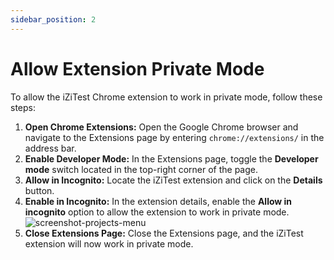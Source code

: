 ```yaml
---
sidebar_position: 2
---
```


# Allow Extension Private Mode

To allow the iZiTest Chrome extension to work in private mode, follow these steps:
1. **Open Chrome Extensions:** Open the Google Chrome browser and navigate to the Extensions page by entering `chrome://extensions/` in the address bar.
2. **Enable Developer Mode:** In the Extensions page, toggle the **Developer mode** switch located in the top-right corner of the page.
3. **Allow in Incognito:** Locate the iZiTest extension and click on the **Details** button.
4. **Enable in Incognito:** In the extension details, enable the **Allow in incognito** option to allow the extension to work in private mode.
<br/>![screenshot-projects-menu](/img/active-extension-incognito.png)
5. **Close Extensions Page:** Close the Extensions page, and the iZiTest extension will now work in private mode.